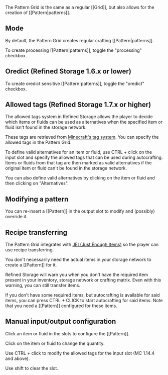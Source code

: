 The Pattern Grid is the same as a regular [[Grid]], but also allows for the creation of [[Pattern|patterns]].

## Mode
By default, the Pattern Grid creates regular crafting [[Pattern|patterns]].

To create processing [[Pattern|patterns]], toggle the "processing" checkbox.

## Oredict (Refined Storage 1.6.x or lower)
To create oredict sensitive [[Pattern|patterns]], toggle the "oredict" checkbox.

## Allowed tags (Refined Storage 1.7.x or higher)
The allowed tags system in Refined Storage allows the player to decide which items or fluids can be used as alternatives when the specified item or fluid isn't found in the storage network.

These tags are retrieved from [Minecraft's tag system](https://minecraft.gamepedia.com/Tag). You can specify the allowed tags in the Pattern Grid.

To define valid alternatives for an item or fluid, use CTRL + click on the input slot and specify the allowed tags that can be used during autocrafting. Items or fluids from that tag are then marked as valid alternatives if the original item or fluid can't be found in the storage network.

You can also define valid alternatives by clicking on the item or fluid and then clicking on "Alternatives".

## Modifying a pattern
You can re-insert a [[Pattern]] in the output slot to modify and (possibly) override it.

## Recipe transferring
The Pattern Grid integrates with [JEI (Just Enough Items)](https://minecraft.curseforge.com/projects/jei) so the player can use recipe transferring.

You don't necessarily need the actual items in your storage network to create a [[Pattern]] for it.

Refined Storage will warn you when you don't have the required item present in your inventory, storage network or crafting matrix. Even with this warning, you can still transfer items.

If you don't have some required items, but autocrafting is available for said items, you can press CTRL + CLICK to start autocrafting for said items. Note that you need a [[Pattern]] configured for these items.

## Manual input/output configuration
Click an item or fluid in the slots to configure the [[Pattern]].

Click on the item or fluid to change the quantity.

Use CTRL + click to modify the allowed tags for the input slot (MC 1.14.4 and above).

Use shift to clear the slot.